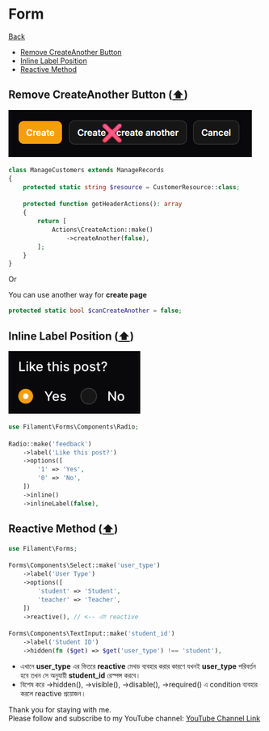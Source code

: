 # Form

[Back](./..)

- [Remove CreateAnother Button](#remove-createanother-button-️)
- [Inline Label Position](#inline-label-position-️)
- [Reactive Method](#reactive-method-%EF%B8%8F)

## Remove CreateAnother Button ([⬆️](#form))

<img src="./images/createAnother.png">

```php
class ManageCustomers extends ManageRecords
{
    protected static string $resource = CustomerResource::class;

    protected function getHeaderActions(): array
    {
        return [
            Actions\CreateAction::make()
                ->createAnother(false),
        ];
    }
}
```

Or

You can use another way for **create page**

```php
protected static bool $canCreateAnother = false;
```

## Inline Label Position ([⬆️](#form))

<img src="./images/inlineLabel.png">

```php
use Filament\Forms\Components\Radio;

Radio::make('feedback')
    ->label('Like this post?')
    ->options([
        '1' => 'Yes',
        '0' => 'No',
    ])
    ->inline()
    ->inlineLabel(false),
```

## Reactive Method ([⬆️](#form))

```php
use Filament\Forms;

Forms\Components\Select::make('user_type')
    ->label('User Type')
    ->options([
        'student' => 'Student',
        'teacher' => 'Teacher',
    ])
    ->reactive(), // <-- এটা reactive

Forms\Components\TextInput::make('student_id')
    ->label('Student ID')
    ->hidden(fn ($get) => $get('user_type') !== 'student'),

```

- এখানে **user_type** এর ভিতরে **reactive** মেথড ব্যবহার করার কারণে যখনই **user_type** পরিবর্তন হবে তখন সে অনুযায়ী **student_id** রেস্পন্স করবে। 
- বিশেষ করে ->hidden(), ->visible(), ->disable(), ->required() এ condition ব্যবহার করলে reactive প্রয়োজন।

Thank you for staying with me.  
Please follow and subscribe to my YouTube channel: [YouTube Channel Link](https://www.youtube.com/@MirzaMdGolamNabi)
